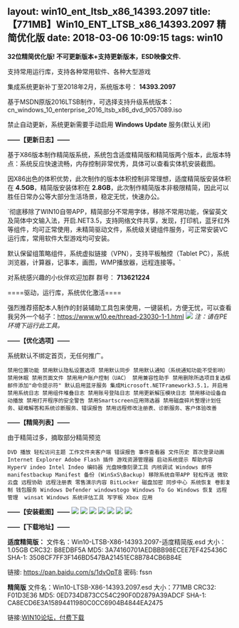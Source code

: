 layout: win10_ent_ltsb_x86_14393.2097
title: 【771MB】Win10_ENT_LTSB_x86_14393.2097 精简优化版
date: 2018-03-06 10:09:15
tags: win10
---

**32位精简优化版! 不可更新版本+支持更新版本，ESD映像文件.**

支持常用运行库，支持各种常用软件、各种大型游戏

集成系统更新补丁至2018年2月，系统版本号： **14393.2097**

基于MSDN原版2016LTSB制作，可选择支持升级系统版本：cn_windows_10_enterprise_2016_ltsb_x86_dvd_9057089.iso

禁止自动更新，系统更新需要手动启用 **Windows Update** 服务(默认关闭)

**——【更新日志】——**

基于X86版本制作精简版系统，系统包含适度精简版和精简版两个版本，此版本特点：系统反应快速流畅，内存控制非常优秀，具体可以查看实体机安装截图。

因X86出色的体积优势，此次制作的版本体积控制非常理想，适度精简版安装体积在 **4.5GB**，精简版安装体积在 **2.8GB**，此次制作精简版本非极限精简，因此可以胜任日常办公等大部分生活场景，稳定无忧，快速办公。

<!--more-->

`彻底移除了WIN10自带APP，精简部分不常用字体，移除不常用功能，保留英文及简体中文输入法，开启.NET3.5，支持网络文件共享，发现，打印机，蓝牙红外等组件，均可正常使用，未精简驱动文件，系统级关键组件服务，可正常安装VC运行库，常用软件大型游戏均可安装。

默认保留组策略组件，系统虚拟链接（VPN），支持平板触控（Tablet PC），系统浏览器，计算器，记事本，画图，WMP播放器，远程连接等。`


对系统感兴趣的小伙伴欢迎加群   群号： **713621224**

====驱动，运行库，系统优化激活====

强烈推荐搭配本人制作的封装辅助工具包来使用，一键装机，方便无忧，可以查看我另外一个帖子：https://www.w10.ee/thread-23030-1-1.html
![](http://7xr8tf.com1.z0.glb.clouddn.com/blog/20180306/101623816.png)
*注：请在PE环境下运行此工具。*

**——【优化选项】——**

系统默认不绑定首页，无任何推广。

`禁用位置功能
禁用默认隐私设置选项
禁用默认同步
禁用默认通知（系统通知功能不受影响）
禁用休眠
禁用页面文件
禁用用户账户控制（UAC）
禁用兼容性助手
禁用删除所选项目复选框
邮件添加"命令提示符"
默认启用蓝牙服务
集成Microsoft.NETFramework3.5.1，并启用
禁用系统日志
禁用组件堆叠日志
禁用账号登陆日志
禁用更新解压模块日志
禁用移动设备自动播放
禁用打开程序的安全警告
禁用Smartscreen应用筛选器
禁用磁盘碎片整理计划任务、疑难解答和系统诊断服务、错误报告
禁用远程修改注册表、诊断服务、客户体验改善
`

**——【精简列表】——**

由于精简过多，摘取部分精简预览
  
   `DVD 播放
    轻松访问主题
    工作文件夹客户端
    错误报告
    事件查看器
    文件历史
    首次登录动画
    Internet Explorer Adobe Flash 插件
    游戏资源管理器
    启动系统提示
    帮助内容
    HyperV
    indeo Intel Indeo 编码器
    光盘映像刻录工具
    内核调试
    Windows 邮件
    manifestbackup Manifest 备份 (WinSxS\Backup)
    移除系统自带APP
    轻松传送
    微软云盘
    远程协助
    远程注册表
    零售演示内容
    BitLocker 磁盘加密
    同步中心
    系统恢复
    卷影复制
    钱包服务
    Windows Defender
    windowstogo Windows To Go
    Windows 恢复
    远程管理 
    winsat Windows 系统评估工具
    写字板
    Xbox 应用`

**——【安装截图】——**
![](http://7xr8tf.com1.z0.glb.clouddn.com/blog/20180306/101642455.png)
![](http://7xr8tf.com1.z0.glb.clouddn.com/blog/20180306/101701289.png)
![](http://7xr8tf.com1.z0.glb.clouddn.com/blog/20180306/101713291.png)
![](http://7xr8tf.com1.z0.glb.clouddn.com/blog/20180306/101723796.png)
![](http://7xr8tf.com1.z0.glb.clouddn.com/blog/20180306/101735941.png)
![](http://7xr8tf.com1.z0.glb.clouddn.com/blog/20180306/101747094.png)
![](http://7xr8tf.com1.z0.glb.clouddn.com/blog/20180306/101757891.png)

**——【下载地址】——**

**适度精简版：**
文件名：Win10-LTSB-X86-14393.2097-适度精简版.esd
大小：1.05GB
CRC32: B8EDBF5A
MD5: 3A74160701AEDBBB98ECEE7EF425436C
SHA-1: 3508CF7FF3F146BD547BA21451EC8B784CB6B84E

链接: https://pan.baidu.com/s/1dvOpT8 密码: fssn

**精简版**
文件名：Win10-LTSB-X86-14393.2097.esd
大小：771MB
CRC32: F01D3E36
MD5: 0ED734D873CC54C290F0D2879A39ADCF
SHA-1: CA8ECD6E3A15894411980C0CC6904B4844EA2475

链接:[WIN10论坛，付费下载](https://www.w10.ee/thread-23024-1-1.html)